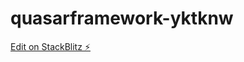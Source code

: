 # quasarframework-yktknw

[Edit on StackBlitz ⚡️](https://stackblitz.com/edit/quasarframework-yktknw)